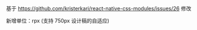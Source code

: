基于 https://github.com/kristerkari/react-native-css-modules/issues/26 修改

新增单位：rpx (支持 750px 设计稿的自适应)